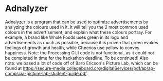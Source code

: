 # Adnalyzer
Adnalyzer is a program that can be used to optimize advertisements by analyzing the colours used in it. It will tell you the 2 most common used colours in the advertisement, and explain what these colours portray. For example, a brand like Whole Foods uses green in its logo and advertisements as much as possible, because it is proven that green evokes feelings of growth and health, while Cheerios use yellow to convey happiness.
Note: the Processing GUI code is not functional, as it could not be completed in time for the hackathon deadline. To be continued!
Also note: we based a lot of code off of Barb Ericson's Picture Lab, which can be found at https://secure-media.collegeboard.org/digitalServices/pdf/ap/ap-compscia-picture-lab-student-guide.pdf.
